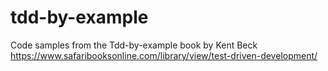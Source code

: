 # tdd-by-example
Code samples from the Tdd-by-example book by Kent Beck
https://www.safaribooksonline.com/library/view/test-driven-development/

